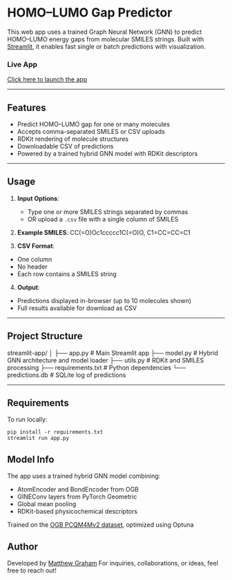 # HOMO–LUMO Gap Predictor

This web app uses a trained Graph Neural Network (GNN) to predict HOMO–LUMO energy gaps from molecular SMILES strings. Built with [Streamlit](https://streamlit.io), it enables fast single or batch predictions with visualization.

### Live App

[Click here to launch the app](https://www.willfillinoncedeployed.com)  


---

## Features

- Predict HOMO–LUMO gap for one or many molecules
- Accepts comma-separated SMILES or CSV uploads
- RDKit rendering of molecule structures
- Downloadable CSV of predictions
- Powered by a trained hybrid GNN model with RDKit descriptors

---

## Usage

1. **Input Options**:
   - Type one or more SMILES strings separated by commas
   - OR upload a `.csv` file with a single column of SMILES

2. **Example SMILES**: CC(=O)Oc1ccccc1C(=O)O, C1=CC=CC=C1

3. **CSV Format**:
- One column
- No header 
- Each row contains a SMILES string

4. **Output**:
- Predictions displayed in-browser (up to 10 molecules shown)
- Full results available for download as CSV

---

## Project Structure

streamlit-app/
│
├── app.py # Main Streamlit app
├── model.py # Hybrid GNN architecture and model loader
├── utils.py # RDKit and SMILES processing
├── requirements.txt # Python dependencies
└── predictions.db # SQLite log of predictions 

---

## Requirements

To run locally:
```
pip install -r requirements.txt
streamlit run app.py

```


## Model Info

The app uses a trained hybrid GNN model combining:

* AtomEncoder and BondEncoder from OGB
* GINEConv layers from PyTorch Geometric
* Global mean pooling
* RDKit-based physicochemical descriptors

Trained on the [OGB PCQM4Mv2 dataset](https://ogb.stanford.edu/docs/lsc/pcqm4mv2/), optimized using Optuna


## Author

Developed by [Matthew Graham](https://github.com/MooseML)
For inquiries, collaborations, or ideas, feel free to reach out!







